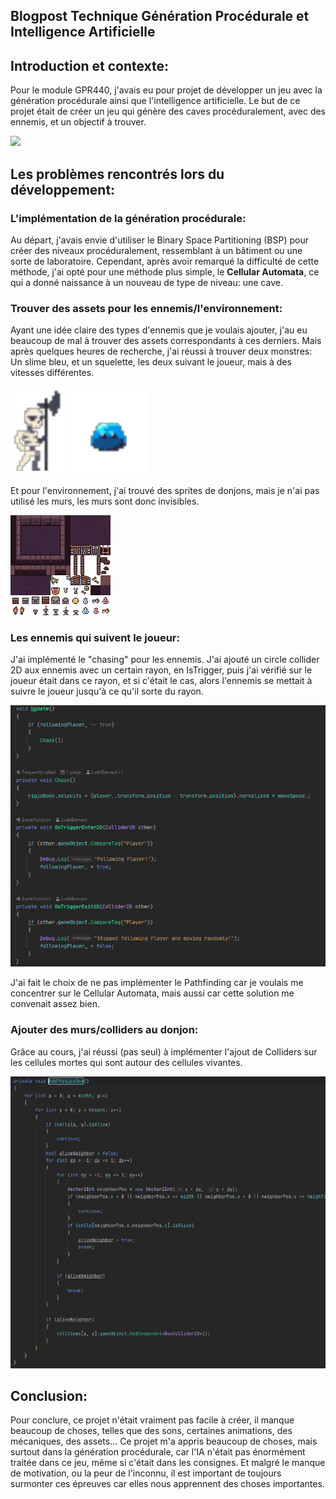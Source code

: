 ## Blogpost Technique Génération Procédurale et Intelligence Artificielle
## Introduction et contexte:
Pour le module GPR440, j'avais eu pour projet de développer un jeu avec la génération procédurale ainsi que l'intelligence artificielle. Le but de ce projet était de créer un jeu qui génère des caves procéduralement, avec des ennemis, et un objectif à trouver.

![](../img/pcg/pcg/GameCapture.png)
## Les problèmes rencontrés lors du développement:
### L'implémentation de la génération procédurale:
Au départ, j'avais envie d'utiliser le Binary Space Partitioning (BSP) pour créer des niveaux procéduralement, ressemblant à un bâtiment ou une sorte de laboratoire. Cependant, après avoir remarqué la difficulté de cette méthode, j'ai opté pour une méthode plus simple, le **Cellular Automata**, ce qui a donné naissance à un nouveau de type de niveau: une cave.
### Trouver des assets pour les ennemis/l'environnement:
Ayant une idée claire des types d'ennemis que je voulais ajouter, j'au eu beaucoup de mal à trouver des assets correspondants à ces derniers. Mais après quelques heures de recherche, j'ai réussi à trouver deux monstres: Un slime bleu, et un squelette, les deux suivant le joueur, mais à des vitesses différentes.

![](../img/pcg/Skeleton.png)
![](../img/pcg/Slime.png)

Et pour l'environnement, j'ai trouvé des sprites de donjons, mais je n'ai pas utilisé les murs, les murs sont donc invisibles.

![](../img/pcg/Dungeon_Tileset.png)

### Les ennemis qui suivent le joueur:
J'ai implémenté le "chasing" pour les ennemis. J'ai ajouté un circle collider 2D aux ennemis avec un certain rayon, en IsTrigger, puis j'ai vérifié sur le joueur était dans ce rayon, et si c'était le cas, alors l'ennemis se mettait à suivre le joueur jusqu'à ce qu'il sorte du rayon.

![](../img/pcg/CodeEnemiesRadius.png)

J'ai fait le choix de ne pas implémenter le Pathfinding car je voulais me concentrer sur le Cellular Automata, mais aussi car cette solution me convenait assez bien.

### Ajouter des murs/colliders au donjon:
Grâce au cours, j'ai réussi (pas seul) à implémenter l'ajout de Colliders sur les cellules mortes qui sont autour des cellules vivantes.

![](../img/pcg/Colliders.png)

## Conclusion: 
Pour conclure, ce projet n'était vraiment pas facile à créer, il manque beaucoup de choses, telles que des sons, certaines animations, des mécaniques, des assets...
Ce projet m'a appris beaucoup de choses, mais surtout dans la génération procédurale, car l'IA n'était pas énormément traitée dans ce jeu, même si c'était dans les consignes.
Et malgré le manque de motivation, ou la peur de l'inconnu, il est important de toujours surmonter ces épreuves car elles nous apprennent des choses importantes.
